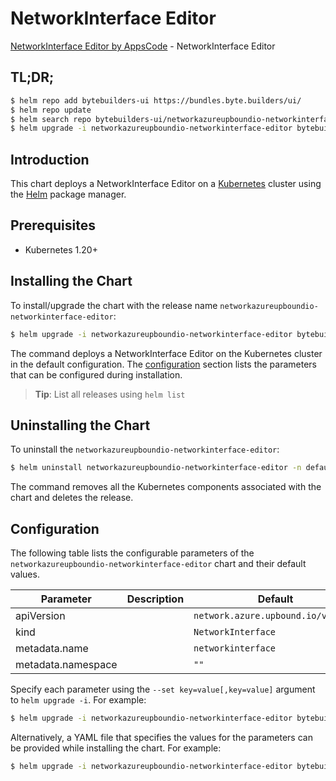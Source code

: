 # NetworkInterface Editor

[NetworkInterface Editor by AppsCode](https://byte.builders) - NetworkInterface Editor

## TL;DR;

```bash
$ helm repo add bytebuilders-ui https://bundles.byte.builders/ui/
$ helm repo update
$ helm search repo bytebuilders-ui/networkazureupboundio-networkinterface-editor --version=v0.4.18
$ helm upgrade -i networkazureupboundio-networkinterface-editor bytebuilders-ui/networkazureupboundio-networkinterface-editor -n default --create-namespace --version=v0.4.18
```

## Introduction

This chart deploys a NetworkInterface Editor on a [Kubernetes](http://kubernetes.io) cluster using the [Helm](https://helm.sh) package manager.

## Prerequisites

- Kubernetes 1.20+

## Installing the Chart

To install/upgrade the chart with the release name `networkazureupboundio-networkinterface-editor`:

```bash
$ helm upgrade -i networkazureupboundio-networkinterface-editor bytebuilders-ui/networkazureupboundio-networkinterface-editor -n default --create-namespace --version=v0.4.18
```

The command deploys a NetworkInterface Editor on the Kubernetes cluster in the default configuration. The [configuration](#configuration) section lists the parameters that can be configured during installation.

> **Tip**: List all releases using `helm list`

## Uninstalling the Chart

To uninstall the `networkazureupboundio-networkinterface-editor`:

```bash
$ helm uninstall networkazureupboundio-networkinterface-editor -n default
```

The command removes all the Kubernetes components associated with the chart and deletes the release.

## Configuration

The following table lists the configurable parameters of the `networkazureupboundio-networkinterface-editor` chart and their default values.

|     Parameter      | Description |                    Default                    |
|--------------------|-------------|-----------------------------------------------|
| apiVersion         |             | <code>network.azure.upbound.io/v1beta1</code> |
| kind               |             | <code>NetworkInterface</code>                 |
| metadata.name      |             | <code>networkinterface</code>                 |
| metadata.namespace |             | <code>""</code>                               |


Specify each parameter using the `--set key=value[,key=value]` argument to `helm upgrade -i`. For example:

```bash
$ helm upgrade -i networkazureupboundio-networkinterface-editor bytebuilders-ui/networkazureupboundio-networkinterface-editor -n default --create-namespace --version=v0.4.18 --set apiVersion=network.azure.upbound.io/v1beta1
```

Alternatively, a YAML file that specifies the values for the parameters can be provided while
installing the chart. For example:

```bash
$ helm upgrade -i networkazureupboundio-networkinterface-editor bytebuilders-ui/networkazureupboundio-networkinterface-editor -n default --create-namespace --version=v0.4.18 --values values.yaml
```
